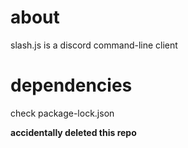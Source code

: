 # about
slash.js is a discord command-line client

# dependencies
check package-lock.json

**accidentally deleted this repo**
